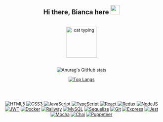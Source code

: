 <h2 align="center">
  Hi there, Bianca here
  <img src="https://media.giphy.com/media/hvRJCLFzcasrR4ia7z/giphy.gif" width="30px"/>
</h2>

<br>

<div id="header" align="center">
  <img src="https://media.giphy.com/media/hiJ9ypGI5tIKdwKoK2/giphy.gif" alt="cat typing" width="100"/>
</div>

<br>

<div id="stats" align="center">
  
  ![Anurag's GitHub stats](https://github-readme-stats.vercel.app/api?username=biancaoura&show_icons=true&border_color=FFF&bg_color=0D1117&theme=tokyonight)
  
  [![Top Langs](https://github-readme-stats.vercel.app/api/top-langs/?username=biancaoura&layout=compact&border_color=FFF&bg_color=0D1117&theme=tokyonight)](https://github.com/anuraghazra/github-readme-stats)

</div>

<br>
<br>

<div id="badges" align="center">

![HTML5][HTML5.io]
![CSS3][CSS3.io]
![JavaScript][JavaScript.io]
[![TypeScript][TypeScript.io]][TypeScript-url]
[![React][React.io]][React-url]
[![Redux][Redux.io]][Redux-url]
[![NodeJS][NodeJS.io]][NodeJS-url]
[![JWT][JWT.io]][JWT-url]
[![Docker][Docker.io]][Docker-url]
[![Railway][Railway.io]][Railway-url]
[![MySQL][MySQL.io]][MySQL-url]
[![Sequelize][Sequelize.io]][Sequelize-url]
[![Git][Git.io]][Git-url]
[![Express][Express.io]][Express-url]
[![Jest][Jest.io]][Jest-url]
[![Mocha][Mocha.io]][Mocha-url]
[![Chai][Chai.io]][Chai-url]
[![Puppeteer][Puppeteer.io]][Puppeteer-url]
  
</div>

[HTML5.io]: https://img.shields.io/badge/html5-E34F26?logo=html5&logoColor=white
[CSS3.io]: https://img.shields.io/badge/css3-1572B6?logo=css3&logoColor=white
[JavaScript.io]: https://img.shields.io/badge/javascript-F7DF1E?logo=javascript&logoColor=black
[TypeScript.io]: https://img.shields.io/badge/typescript-3178C6?logo=typescript&logoColor=white
[TypeScript-url]: https://www.typescriptlang.org
[React.io]: https://img.shields.io/badge/react-61DAFB?logo=react&logoColor=black
[React-url]: https://reactjs.org
[Redux.io]: https://img.shields.io/badge/redux-764ABC?logo=redux&logoColor=white
[Redux-url]: https://redux.js.org
[NodeJS.io]: https://img.shields.io/badge/node.js-339933?logo=node.js&logoColor=white
[NodeJS-url]: https://nodejs.org/en/
[JWT.io]: https://img.shields.io/badge/jwt-000000?logo=jsonwebtokens&logoColor=white
[JWT-url]: https://jwt.io
[Docker.io]: https://img.shields.io/badge/docker-2496ED?logo=docker&logoColor=white
[Docker-url]: https://www.docker.com
[Railway.io]: https://img.shields.io/badge/railway-000000?logo=railway&logoColor=white
[Railway-url]: https://railway.app
[Jest.io]: https://img.shields.io/badge/jest-C21325?logo=jest&logoColor=white
[Jest-url]: https://jestjs.io
[MySQL.io]: https://img.shields.io/badge/mysql-4479A1?logo=mysql&logoColor=white
[MySQL-url]: https://www.mysql.com
[Sequelize.io]: https://img.shields.io/badge/sequelize-52B0E7?logo=sequelize&logoColor=white
[Sequelize-url]: https://sequelize.org
[Git.io]: https://img.shields.io/badge/git-F05032?logo=git&logoColor=white
[Git-url]: https://git-scm.com
[Express.io]: https://img.shields.io/badge/express-000000?logo=express&logoColor=white
[Express-url]: https://expressjs.com
[Mocha.io]: https://img.shields.io/badge/mocha-8D6748?logo=mocha&logoColor=white
[Mocha-url]: https://mochajs.org
[Chai.io]: https://img.shields.io/badge/chai-A30701?logo=chai&logoColor=white
[Chai-url]: https://www.chaijs.com
[Puppeteer.io]: https://img.shields.io/badge/puppeteer-E34F26?logo=puppeteer&logoColor=white
[Puppeteer-url]: https://pptr.dev
